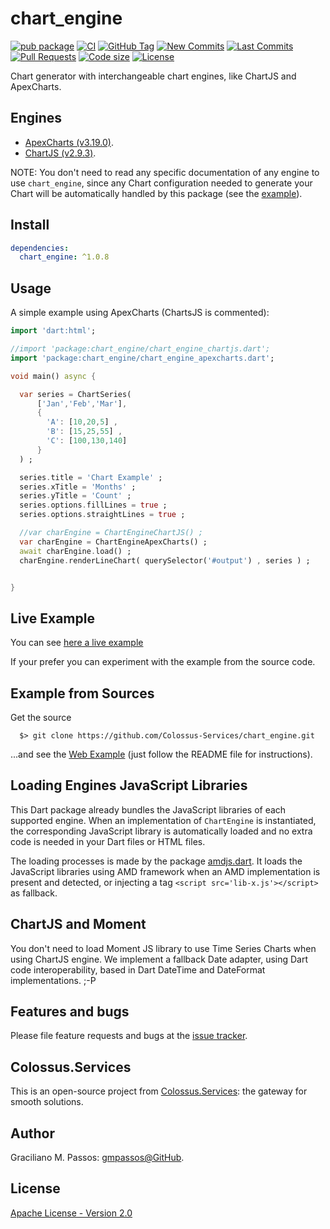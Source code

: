 # chart_engine

[![pub package](https://img.shields.io/pub/v/chart_engine.svg?logo=dart&logoColor=00b9fc)](https://pub.dartlang.org/packages/chart_engine)
[![CI](https://img.shields.io/github/workflow/status/Colossus-Services/chart_engine/Dart%20CI/master?logo=github-actions&logoColor=white)](https://github.com/Colossus-Services/chart_engine/actions)
[![GitHub Tag](https://img.shields.io/github/v/tag/Colossus-Services/chart_engine?logo=git&logoColor=white)](https://github.com/Colossus-Services/chart_engine/releases)
[![New Commits](https://img.shields.io/github/commits-since/Colossus-Services/chart_engine/latest?logo=git&logoColor=white)](https://github.com/Colossus-Services/chart_engine/network)
[![Last Commits](https://img.shields.io/github/last-commit/Colossus-Services/chart_engine?logo=git&logoColor=white)](https://github.com/Colossus-Services/chart_engine/commits/master)
[![Pull Requests](https://img.shields.io/github/issues-pr/Colossus-Services/chart_engine?logo=github&logoColor=white)](https://github.com/Colossus-Services/chart_engine/pulls)
[![Code size](https://img.shields.io/github/languages/code-size/Colossus-Services/chart_engine?logo=github&logoColor=white)](https://github.com/Colossus-Services/chart_engine)
[![License](https://img.shields.io/github/license/Colossus-Services/chart_engine?logo=open-source-initiative&logoColor=green)](https://github.com/Colossus-Services/chart_engine/blob/master/LICENSE)


Chart generator with interchangeable chart engines, like ChartJS and ApexCharts.

## Engines

- [ApexCharts (v3.19.0)](https://apexcharts.com/).
- [ChartJS (v2.9.3)](https://www.chartjs.org/).

NOTE: You don't need to read any specific documentation of any engine to use `chart_engine`,
since any Chart configuration needed to generate your Chart will be
automatically handled by this package (see the [example][example]).


## Install

```yaml
dependencies:
  chart_engine: ^1.0.8
```

## Usage

A simple example using ApexCharts (ChartsJS is commented):

```dart
import 'dart:html';

//import 'package:chart_engine/chart_engine_chartjs.dart';
import 'package:chart_engine/chart_engine_apexcharts.dart';

void main() async {

  var series = ChartSeries(
      ['Jan','Feb','Mar'],
      {
        'A': [10,20,5] ,
        'B': [15,25,55] ,
        'C': [100,130,140]
      }
  ) ;

  series.title = 'Chart Example' ;
  series.xTitle = 'Months' ;
  series.yTitle = 'Count' ;
  series.options.fillLines = true ;
  series.options.straightLines = true ;

  //var charEngine = ChartEngineChartJS() ;
  var charEngine = ChartEngineApexCharts() ;
  await charEngine.load() ;
  charEngine.renderLineChart( querySelector('#output') , series ) ;


}

```

## Live Example

You can see [here a live example][live_example]

[live_example]: https://colossus-services.github.io/chart_engine/example/www/

If your prefer you can experiment with the example from the source code.

## Example from Sources

Get the source
```
  $> git clone https://github.com/Colossus-Services/chart_engine.git
```

...and see the [Web Example][example] (just follow the README file for instructions).

[example]: https://github.com/Colossus-Services/chart_engine/tree/master/example

## Loading Engines JavaScript Libraries

This Dart package already bundles the JavaScript libraries of each supported engine.
When an implementation of `ChartEngine` is instantiated, the corresponding JavaScript library is automatically loaded
and no extra code is needed in your Dart files or HTML files.

The loading processes is made by the package [amdjs.dart][amdjs.dart]. It loads
the JavaScript libraries using AMD framework when an AMD implementation is present and detected,
or injecting a tag ```<script src='lib-x.js'></script>``` as fallback.

[amdjs.dart]: https://github.com/gmpassos/amdjs.dart

## ChartJS and Moment

You don't need to load Moment JS library to use Time Series Charts when using ChartJS engine.
We implement a fallback Date adapter, using Dart code interoperability,
based in Dart DateTime and DateFormat implementations. ;-P 

## Features and bugs

Please file feature requests and bugs at the [issue tracker][tracker].

[tracker]: https://github.com/Colossus-Services/chart_engine/issues

## Colossus.Services

This is an open-source project from [Colossus.Services][colossus]:
the gateway for smooth solutions.

[colossus]: https://colossus.services/

## Author

Graciliano M. Passos: [gmpassos@GitHub][gmpassos_github].

[gmpassos_github]: https://github.com/gmpassos

## License

[Apache License - Version 2.0][apache_license]

[apache_license]: https://www.apache.org/licenses/LICENSE-2.0.txt
